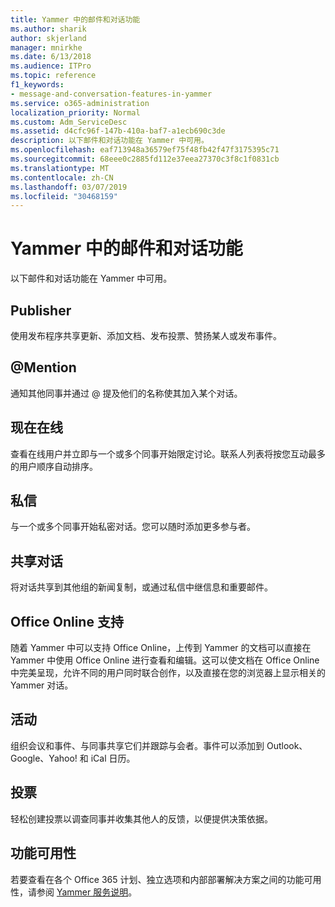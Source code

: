 ```yaml
---
title: Yammer 中的邮件和对话功能
ms.author: sharik
author: skjerland
manager: mnirkhe
ms.date: 6/13/2018
ms.audience: ITPro
ms.topic: reference
f1_keywords:
- message-and-conversation-features-in-yammer
ms.service: o365-administration
localization_priority: Normal
ms.custom: Adm_ServiceDesc
ms.assetid: d4cfc96f-147b-410a-baf7-a1ecb690c3de
description: 以下邮件和对话功能在 Yammer 中可用。
ms.openlocfilehash: eaf713948a36579ef75f48fb42f47f3175395c71
ms.sourcegitcommit: 68eee0c2885fd112e37eea27370c3f8c1f0831cb
ms.translationtype: MT
ms.contentlocale: zh-CN
ms.lasthandoff: 03/07/2019
ms.locfileid: "30468159"
---
```

# <a name="message-and-conversation-features-in-yammer"></a>Yammer 中的邮件和对话功能

以下邮件和对话功能在 Yammer 中可用。
  
## <a name="publisher"></a>Publisher
<a name="bkmk_Publisher"> </a>

使用发布程序共享更新、添加文档、发布投票、赞扬某人或发布事件。
  
## <a name="mention"></a>@Mention
<a name="bkmk_AtMention"> </a>

通知其他同事并通过 @ 提及他们的名称使其加入某个对话。
  
## <a name="online-now"></a>现在在线
<a name="bkmk_OnlineNow"> </a>

查看在线用户并立即与一个或多个同事开始限定讨论。联系人列表将按您互动最多的用户顺序自动排序。
  
## <a name="private-messages"></a>私信
<a name="bkmk_PrivateMessages"> </a>

与一个或多个同事开始私密对话。您可以随时添加更多参与者。
  
## <a name="share-conversations"></a>共享对话
<a name="bkmk_ShareConversations"> </a>

将对话共享到其他组的新闻复制，或通过私信中继信息和重要邮件。
  
## <a name="office-online-support"></a>Office Online 支持
<a name="bkmk_ShareConversations"> </a>

随着 Yammer 中可以支持 Office Online，上传到 Yammer 的文档可以直接在 Yammer 中使用 Office Online 进行查看和编辑。这可以使文档在 Office Online 中完美呈现，允许不同的用户同时联合创作，以及直接在您的浏览器上显示相关的 Yammer 对话。
  
## <a name="events"></a>活动
<a name="bkmk_Events"> </a>

组织会议和事件、与同事共享它们并跟踪与会者。事件可以添加到 Outlook、Google、Yahoo! 和 iCal 日历。
  
## <a name="polls"></a>投票
<a name="bkmk_Polls"> </a>

轻松创建投票以调查同事并收集其他人的反馈，以便提供决策依据。
  
## <a name="feature-availability"></a>功能可用性
<a name="bkmk_Polls"> </a>

若要查看在各个 Office 365 计划、独立选项和内部部署解决方案之间的功能可用性，请参阅 [Yammer 服务说明](yammer-service-description.md)。
  

